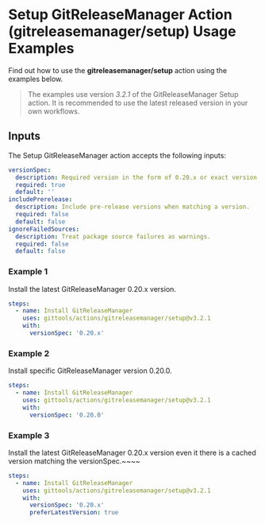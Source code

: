 # Setup GitReleaseManager Action (gitreleasemanager/setup) Usage Examples

Find out how to use the **gitreleasemanager/setup** action using the examples below.

> The examples use version _3.2.1_ of the GitReleaseManager Setup action.  It is recommended to use the latest released version in your own workflows.

## Inputs

The Setup GitReleaseManager action accepts the following inputs:

```yaml
versionSpec:
  description: Required version in the form of 0.20.x or exact version like 0.20.0.
  required: true
  default: ''
includePrerelease:
  description: Include pre-release versions when matching a version.
  required: false
  default: false
ignoreFailedSources:
  description: Treat package source failures as warnings.
  required: false
  default: false
```

### Example 1

Install the latest GitReleaseManager 0.20.x version.

```yaml
steps:
  - name: Install GitReleaseManager
    uses: gittools/actions/gitreleasemanager/setup@v3.2.1
    with:
      versionSpec: '0.20.x'
```

### Example 2

Install specific GitReleaseManager version 0.20.0.

```yaml
steps:
  - name: Install GitReleaseManager
    uses: gittools/actions/gitreleasemanager/setup@v3.2.1
    with:
      versionSpec: '0.20.0'
```

### Example 3

Install the latest GitReleaseManager 0.20.x version even it there is a cached version matching the versionSpec.~~~~

```yaml
steps:
  - name: Install GitReleaseManager
    uses: gittools/actions/gitreleasemanager/setup@v3.2.1
    with:
      versionSpec: '0.20.x'
      preferLatestVersion: true
```
